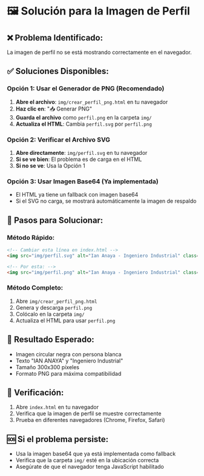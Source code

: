 # 🖼️ Solución para la Imagen de Perfil

## ❌ **Problema Identificado:**
La imagen de perfil no se está mostrando correctamente en el navegador.

## ✅ **Soluciones Disponibles:**

### **Opción 1: Usar el Generador de PNG (Recomendado)**
1. **Abre el archivo**: `img/crear_perfil_png.html` en tu navegador
2. **Haz clic en**: "📥 Generar PNG"
3. **Guarda el archivo** como `perfil.png` en la carpeta `img/`
4. **Actualiza el HTML**: Cambia `perfil.svg` por `perfil.png`

### **Opción 2: Verificar el Archivo SVG**
1. **Abre directamente**: `img/perfil.svg` en tu navegador
2. **Si se ve bien**: El problema es de carga en el HTML
3. **Si no se ve**: Usa la Opción 1

### **Opción 3: Usar Imagen Base64 (Ya implementada)**
- El HTML ya tiene un fallback con imagen base64
- Si el SVG no carga, se mostrará automáticamente la imagen de respaldo

## 🔧 **Pasos para Solucionar:**

### **Método Rápido:**
```html
<!-- Cambiar esta línea en index.html -->
<img src="img/perfil.svg" alt="Ian Anaya - Ingeniero Industrial" class="profile-img">

<!-- Por esta: -->
<img src="img/perfil.png" alt="Ian Anaya - Ingeniero Industrial" class="profile-img">
```

### **Método Completo:**
1. Abre `img/crear_perfil_png.html`
2. Genera y descarga `perfil.png`
3. Colócalo en la carpeta `img/`
4. Actualiza el HTML para usar `perfil.png`

## 🎯 **Resultado Esperado:**
- Imagen circular negra con persona blanca
- Texto "IAN ANAYA" y "Ingeniero Industrial"
- Tamaño 300x300 píxeles
- Formato PNG para máxima compatibilidad

## 📱 **Verificación:**
1. Abre `index.html` en tu navegador
2. Verifica que la imagen de perfil se muestre correctamente
3. Prueba en diferentes navegadores (Chrome, Firefox, Safari)

## 🆘 **Si el problema persiste:**
- Usa la imagen base64 que ya está implementada como fallback
- Verifica que la carpeta `img/` esté en la ubicación correcta
- Asegúrate de que el navegador tenga JavaScript habilitado




